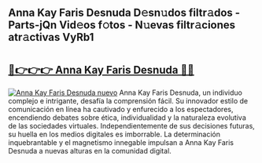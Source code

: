 ## Anna Kay Faris Desnuda D𝚎sn𝚞dos filtr𝚊dos - Parts-jQn Vid𝚎os f𝚘tos - N𝚞evas filtr𝚊ciones atr𝚊ctivas VyRb1

# <h2><a href="http://mbci9d6.tromn.icu/?c=Anna+Kay+Faris+Desnuda">🔗👉👉👉 Anna Kay Faris Desnuda 🔗🔗</a></h2>

[![Anna Kay Faris Desnuda nuevo](https://i.imgur.com/pEAQMta.gif)](http://mbci9d6.tromn.icu/?c=Anna+Kay+Faris+Desnuda)
Anna Kay Faris Desnuda, un individuo complejo e intrigante, desafía la comprensión fácil. Su innovador estilo de comunicación en línea ha cautivado y enfurecido a los espectadores, encendiendo debates sobre ética, individualidad y la naturaleza evolutiva de las sociedades virtuales. Independientemente de sus decisiones futuras, su huella en los medios digitales es imborrable. La determinación inquebrantable y el magnetismo innegable impulsan a Anna Kay Faris Desnuda a nuevas alturas en la comunidad digital.
